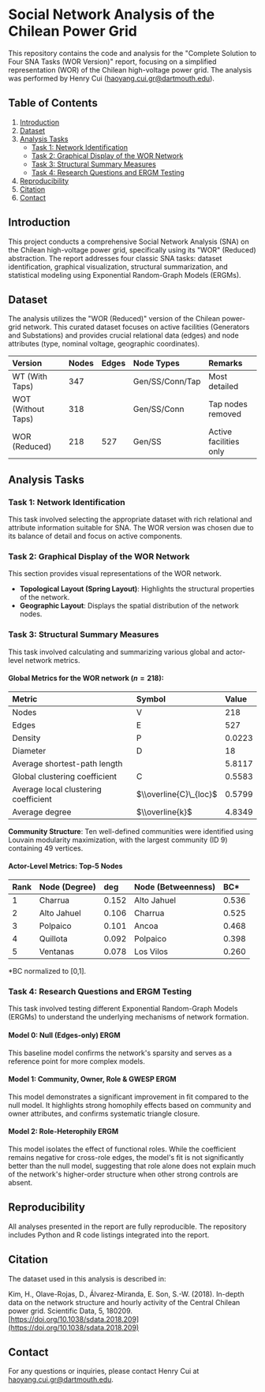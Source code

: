 # Social Network Analysis of the Chilean Power Grid

This repository contains the code and analysis for the "Complete Solution to Four SNA Tasks (WOR Version)" report, focusing on a simplified representation (WOR) of the Chilean high-voltage power grid. The analysis was performed by Henry Cui (haoyang.cui.gr@dartmouth.edu).

## Table of Contents

1.  [Introduction](https://www.google.com/search?q=%23introduction)
2.  [Dataset](https://www.google.com/search?q=%23dataset)
3.  [Analysis Tasks](https://www.google.com/search?q=%23analysis-tasks)
      * [Task 1: Network Identification](https://www.google.com/search?q=%23task-1-network-identification)
      * [Task 2: Graphical Display of the WOR Network](https://www.google.com/search?q=%23task-2-graphical-display-of-the-wor-network)
      * [Task 3: Structural Summary Measures](https://www.google.com/search?q=%23task-3-structural-summary-measures)
      * [Task 4: Research Questions and ERGM Testing](https://www.google.com/search?q=%23task-4-research-questions-and-ergm-testing)
4.  [Reproducibility](https://www.google.com/search?q=%23reproducibility)
5.  [Citation](https://www.google.com/search?q=%23citation)
6.  [Contact](https://www.google.com/search?q=%23contact)

## Introduction

This project conducts a comprehensive Social Network Analysis (SNA) on the Chilean high-voltage power grid, specifically using its "WOR" (Reduced) abstraction. The report addresses four classic SNA tasks: dataset identification, graphical visualization, structural summarization, and statistical modeling using Exponential Random-Graph Models (ERGMs).

## Dataset

The analysis utilizes the "WOR (Reduced)" version of the Chilean power-grid network. This curated dataset focuses on active facilities (Generators and Substations) and provides crucial relational data (edges) and node attributes (type, nominal voltage, geographic coordinates).

| Version        | Nodes | Edges | Node Types    | Remarks            |
| :------------- | :---- | :---- | :------------ | :----------------- |
| WT (With Taps) | 347   |       | Gen/SS/Conn/Tap | Most detailed      |
| WOT (Without Taps) | 318   |       | Gen/SS/Conn   | Tap nodes removed  |
| WOR (Reduced)  | 218   | 527   | Gen/SS        | Active facilities only |

## Analysis Tasks

### Task 1: Network Identification

This task involved selecting the appropriate dataset with rich relational and attribute information suitable for SNA. The WOR version was chosen due to its balance of detail and focus on active components.

### Task 2: Graphical Display of the WOR Network

This section provides visual representations of the WOR network.

  * **Topological Layout (Spring Layout)**: Highlights the structural properties of the network.
  * **Geographic Layout**: Displays the spatial distribution of the network nodes.

### Task 3: Structural Summary Measures

This task involved calculating and summarizing various global and actor-level network metrics.

#### Global Metrics for the WOR network ($n=218$):

| Metric                     | Symbol          | Value    |
| :------------------------- | :-------------- | :------- |
| Nodes                      | V               | 218      |
| Edges                      | E               | 527      |
| Density                    | P               | 0.0223   |
| Diameter                   | D               | 18       |
| Average shortest-path length |                 | 5.8117   |
| Global clustering coefficient | C               | 0.5583   |
| Average local clustering coefficient | $\\overline{C}\_{loc}$ | 0.5799   |
| Average degree             | $\\overline{k}$ | 4.8349   |

**Community Structure**: Ten well-defined communities were identified using Louvain modularity maximization, with the largest community (ID 9) containing 49 vertices.

#### Actor-Level Metrics: Top-5 Nodes

| Rank | Node (Degree) | deg   | Node (Betweenness) | BC\* |
| :--- | :------------ | :---- | :----------------- | :------ |
| 1    | Charrua       | 0.152 | Alto Jahuel        | 0.536   |
| 2    | Alto Jahuel   | 0.106 | Charrua            | 0.525   |
| 3    | Polpaico      | 0.101 | Ancoa              | 0.468   |
| 4    | Quillota      | 0.092 | Polpaico           | 0.398   |
| 5    | Ventanas      | 0.078 | Los Vilos          | 0.260   |

\*BC normalized to [0,1].

### Task 4: Research Questions and ERGM Testing

This task involved testing different Exponential Random-Graph Models (ERGMs) to understand the underlying mechanisms of network formation.

#### Model 0: Null (Edges-only) ERGM

This baseline model confirms the network's sparsity and serves as a reference point for more complex models.

#### Model 1: Community, Owner, Role & GWESP ERGM

This model demonstrates a significant improvement in fit compared to the null model. It highlights strong homophily effects based on community and owner attributes, and confirms systematic triangle closure.

#### Model 2: Role-Heterophily ERGM

This model isolates the effect of functional roles. While the coefficient remains negative for cross-role edges, the model's fit is not significantly better than the null model, suggesting that role alone does not explain much of the network's higher-order structure when other strong controls are absent.

## Reproducibility

All analyses presented in the report are fully reproducible. The repository includes Python and R code listings integrated into the report.

## Citation

The dataset used in this analysis is described in:

Kim, H., Olave-Rojas, D., Álvarez-Miranda, E. Son, S.-W. (2018). In-depth data on the network structure and hourly activity of the Central Chilean power grid. Scientific Data, 5, 180209. [https://doi.org/10.1038/sdata.2018.209](https://doi.org/10.1038/sdata.2018.209)

## Contact

For any questions or inquiries, please contact Henry Cui at haoyang.cui.gr@dartmouth.edu.
